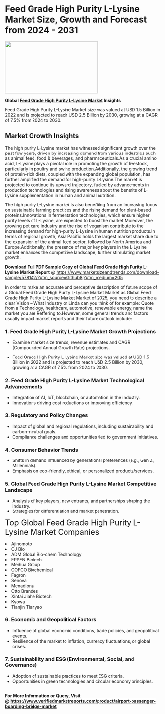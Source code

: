 <H1>Feed Grade High Purity L-Lysine Market Size, Growth and Forecast from 2024 - 2031</H1><img class="aligncenter size-medium wp-image-584254" src="https://thirdeyenews.in/wp-content/uploads/2024/09/Global-Market-Research-300x168.jpeg" alt="" width="300" height="168" /><p><strong>Global&nbsp;<a href="https://www.marketsizeandtrends.com/download-sample/578142/?utm_source=Github8j?utm_medium=205">Feed Grade High Purity L-Lysine Market</a> Insights</strong></p><p>Feed Grade High Purity L-Lysine Market size was valued at USD 1.5 Billion in 2022 and is projected to reach USD 2.5 Billion by 2030, growing at a CAGR of 7.5% from 2024 to 2030.</p><p><h2>Market Growth Insights</h2> <p>The high purity L-Lysine market has witnessed significant growth over the past few years, driven by increasing demand from various industries such as animal feed, food & beverages, and pharmaceuticals.As a crucial amino acid, L-Lysine plays a pivotal role in promoting the growth of livestock, particularly in poultry and swine production.Additionally, the growing trend of protein-rich diets, coupled with the expanding global population, has further amplified the demand for high-purity L-Lysine.The market is projected to continue its upward trajectory, fueled by advancements in production technologies and rising awareness about the benefits of L-Lysine supplementation in human and animal nutrition.</p> <p>The high purity L-Lysine market is also benefiting from an increasing focus on sustainable farming practices and the rising demand for plant-based proteins.Innovations in fermentation technologies, which ensure higher purity levels of L-Lysine, are expected to boost the market.Moreover, the growing pet care industry and the rise of veganism contribute to the increasing demand for high-purity L-Lysine in human nutrition products.In terms of regional growth, Asia Pacific holds the largest market share due to the expansion of the animal feed sector, followed by North America and Europe.Additionally, the presence of major key players in the L-Lysine market enhances the competitive landscape, further stimulating market growth.</p> <p><span class=""><strong>Download Full PDF Sample Copy of Global Feed Grade High Purity L-Lysine Market Report</strong> @ <a href="https://www.marketsizeandtrends.com/download-sample/578142/?utm_source=Github8j?utm_medium=205" target="_blank">https://www.marketsizeandtrends.com/download-sample/578142/?utm_source=Github8j?utm_medium=205</a></span></p><p>In order to make an accurate and perceptive description of future scope of a Global&nbsp;Feed Grade High Purity L-Lysine Market Market as Global&nbsp;Feed Grade High Purity L-Lysine Market Market of 2025, you need to describe a clear Vision &ndash; What Industry or Linda can you think of for example: Quote from a Technology, healthcare, automotive, renewable energy, name the market you are Reffering to.However, some general trends and factors usually impact market reports and their future outlook include:</p><h3>1.&nbsp;<strong>Feed Grade High Purity L-Lysine Market Growth Projections</strong></h3><ul><li>Examine market size trends, revenue estimates and CAGR (Compounded Annual Growth Rate) projections.</li><li><p>Feed Grade High Purity L-Lysine Market size was valued at USD 1.5 Billion in 2022 and is projected to reach USD 2.5 Billion by 2030, growing at a CAGR of 7.5% from 2024 to 2030.</p></li></ul><h3>2.&nbsp;<strong>Feed Grade High Purity L-Lysine Market Technological Advancements</strong></h3><ul><li>Integration of AI, IoT, blockchain, or automation in the industry.</li><li>Innovations driving cost reductions or improving efficiency.</li></ul><h3>3.&nbsp;<strong>Regulatory and Policy Changes</strong></h3><ul><li>Impact of global and regional regulations, including sustainability and carbon-neutral goals.</li><li>Compliance challenges and opportunities tied to government initiatives.</li></ul><h3>4.&nbsp;<strong>Consumer Behavior Trends</strong></h3><ul><li>Shifts in demand influenced by generational preferences (e.g., Gen Z, Millennials).</li><li>Emphasis on eco-friendly, ethical, or personalized products/services.</li></ul><h3>5.&nbsp;<strong>Global Feed Grade High Purity L-Lysine Market Competitive Landscape</strong></h3><ul><li>Analysis of key players, new entrants, and partnerships shaping the industry.</li><li>Strategies for differentiation and market penetration.</li></ul><p data-pm-slice="1 1 []"><span style="color: inherit; font-family: inherit; font-size: 25px;">Top Global Feed Grade High Purity L-Lysine Market Companies</span></p><div class="" data-test-id=""><p><li>Ajinomoto</li><li> CJ Bio</li><li> ADM Global Bio-chem Technology</li><li> EPPEN Biotech</li><li> Meihua Group</li><li> COFCO Biochemical</li><li> Fagron</li><li> Senova</li><li> Menadiona</li><li> Otto Brandes</li><li> Xintai Jiahe Biotech</li><li> Kyowa</li><li> Tianjin Tianyao</li></p></div><h3>6.&nbsp;<strong>Economic and Geopolitical Factors</strong></h3><ul><li>Influence of global economic conditions, trade policies, and geopolitical events.</li><li>Resilience of the market to inflation, currency fluctuations, or global crises.</li></ul><h3>7.&nbsp;<strong>Sustainability and ESG (Environmental, Social, and Governance)</strong></h3><ul><li>Adoption of sustainable practices to meet ESG criteria.</li><li>Opportunities in green technologies and circular economy principles.</li></ul><h2><strong style="font-size: 14px;">For More Information or Query, Visit @&nbsp;</strong><a style="background-color: #ffffff; font-size: 14px;" href="https://www.marketsizeandtrends.com/report/feed-grade-high-purity-l-lysine-market/" target="_blank">https://www.verifiedmarketreports.com/product/airport-passenger-boarding-bridge-market</a></h2>